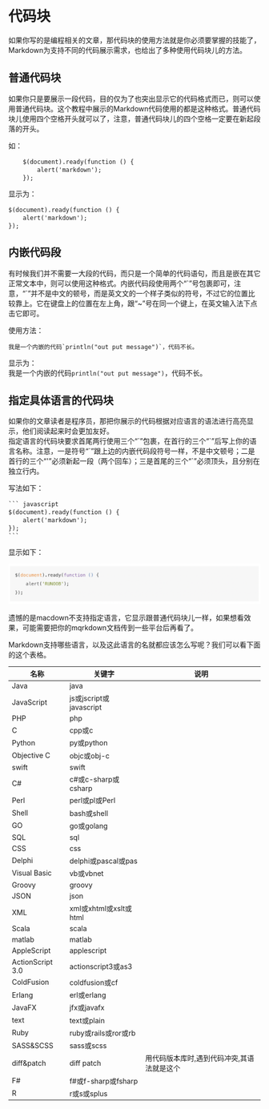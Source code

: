 # 代码块
如果你写的是编程相关的文章，那代码块的使用方法就是你必须要掌握的技能了，Markdown为支持不同的代码展示需求，也给出了多种使用代码块儿的方法。

## 普通代码块
如果你只是要展示一段代码，目的仅为了也突出显示它的代码格式而已，则可以使用普通代码块。这个教程中展示的Markdown代码使用的都是这种格式。普通代码块儿使用四个空格开头就可以了，注意，普通代码块儿的四个空格一定要在新起段落的开头。

如：

        $(document).ready(function () {
            alert('markdown');
        });
        
显示为：

    $(document).ready(function () {
        alert('markdown');
    });
    
## 内嵌代码段
有时候我们并不需要一大段的代码，而只是一个简单的代码语句，而且是嵌在其它正常文本中，则可以使用这种格式。内嵌代码段使用两个“\`”号包裹即可，注意，“\`”并不是中文的顿号，而是英文文的一个样子类似的符号，不过它的位置比较靠上。它在键盘上的位置在左上角，跟“\~”号在同一个键上，在英文输入法下点击它即可。

使用方法：

    我是一个内嵌的代码`println("out put message")`，代码不长。

显示为：  
我是一个内嵌的代码`println("out put message")`，代码不长。

## 指定具体语言的代码块
如果你的文章读者是程序员，那把你展示的代码根据对应语言的语法进行高亮显示，他们阅读起来时会更加友好。  
指定语言的代码块要求首尾两行使用三个“\`”包裹，在首行的三个“\`”后写上你的语言名称。注意，一是符号“\`”跟上边的内嵌代码段符号一样，不是中文顿号；二是首行的三个“\'”必须新起一段（两个回车）；三是首尾的三个“\`”必须顶头，且分别在独立行内。

写法如下：

    ``` javascript
    $(document).ready(function () {
        alert('markdown');
    });
    ```
显示如下：

![指定语言代码块](images/code_area.png)

遗憾的是macdown不支持指定语言，它显示跟普通代码块儿一样，如果想看效果，可能需要把你的mqrkdown文档传到一些平台后再看了。

Markdown支持哪些语言，以及这此语言的名就都应该怎么写呢？我们可以看下面的这个表格。

| 名称 | 关键字 | 说明 |
| --- | --- | --- |
| Java | java | |
| JavaScript | js或jscript或javascript |  |
| PHP | php | |
| C | cpp或c | |
| Python | py或python | |
| Objective C | objc或obj-c | |
| swift | swift | |
| C# | c#或c-sharp或csharp | |
| Perl | perl或pl或Perl | |
| Shell | bash或shell | |
| GO | go或golang | |
| SQL | sql | |
| CSS | css | |
| Delphi | delphi或pascal或pas | |
| Visual Basic | vb或vbnet | |
| Groovy | groovy | |
| JSON | json | |
| XML | xml或xhtml或xslt或html | |
| Scala | scala | |
| matlab | matlab | |
| AppleScript | applescript | |
| ActionScript 3.0 | actionscript3或as3 | |
| ColdFusion | coldfusion或cf | |
| Erlang | erl或erlang | |
| JavaFX | jfx或javafx | |
| text | text或plain | |
| Ruby | ruby或rails或ror或rb | |
| SASS&SCSS | sass或scss | |
| diff&patch | diff patch | 用代码版本库时,遇到代码冲突,其语法就是这个 |
| F# | f#或f-sharp或fsharp | |
| R | r或s或splus | &nbsp; |


